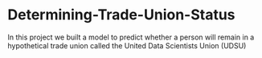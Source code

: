# Determining-Trade-Union-Status
In this project we built a model to predict whether a person will remain in a hypothetical trade union called the United Data Scientists Union (UDSU)
